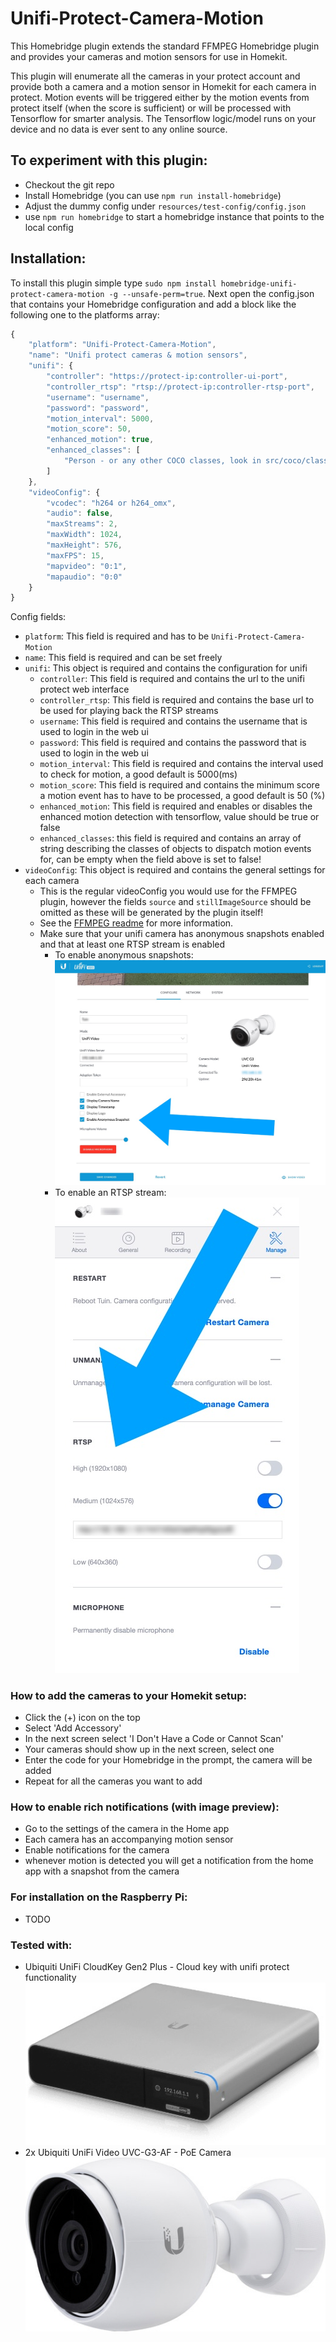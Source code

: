 # Unifi-Protect-Camera-Motion

This Homebridge plugin extends the standard FFMPEG Homebridge plugin and provides your cameras and motion sensors for use in Homekit.

This plugin will enumerate all the cameras in your protect account and provide both a camera and a motion sensor in Homekit for each camera in protect.
Motion events will be triggered either by the motion events from protect itself (when the score is sufficient) or will be processed with Tensorflow for smarter analysis.
The Tensorflow logic/model runs on your device and no data is ever sent to any online source.

## To experiment with this plugin:
- Checkout the git repo
- Install Homebridge (you can use `npm run install-homebridge`)
- Adjust the dummy config under `resources/test-config/config.json`
- use `npm run homebridge` to start a homebridge instance that points to the local config

## Installation:
To install this plugin simple type `sudo npm install homebridge-unifi-protect-camera-motion -g --unsafe-perm=true`.
Next open the config.json that contains your Homebridge configuration and add a block like the following one to the platforms array:

```javascript
{
    "platform": "Unifi-Protect-Camera-Motion",
    "name": "Unifi protect cameras & motion sensors",
    "unifi": {
        "controller": "https://protect-ip:controller-ui-port",
        "controller_rtsp": "rtsp://protect-ip:controller-rtsp-port",
        "username": "username",
        "password": "password",
        "motion_interval": 5000,
        "motion_score": 50,
        "enhanced_motion": true,
        "enhanced_classes": [
            "Person - or any other COCO classes, look in src/coco/classes.ts"
        ]
    },
    "videoConfig": {
        "vcodec": "h264 or h264_omx",
        "audio": false,
        "maxStreams": 2,
        "maxWidth": 1024,
        "maxHeight": 576,
        "maxFPS": 15,
        "mapvideo": "0:1",
        "mapaudio": "0:0"
    }
}
```
Config fields:

- `platform`: This field is required and has to be `Unifi-Protect-Camera-Motion`
- `name`: This field is required and can be set freely
- `unifi`: This object is required and contains the configuration for unifi
    - `controller`: This field is required and contains the url to the unifi protect web interface
    - `controller_rtsp`: This field is required and contains the base url to be used for playing back the RTSP streams
    - `username`: This field is required and contains the username that is used to login in the web ui
    - `password`: This field is required and contains the password that is used to login in the web ui
    - `motion_interval`: This field is required and contains the interval used to check for motion, a good default is 5000(ms)
    - `motion_score`: This field is required and contains the minimum score a motion event has to have to be processed, a good default is 50 (%)
    - `enhanced_motion`: This field is required and enables or disables the enhanced motion detection with tensorflow, value should be true or false
    - `enhanced_classes`: this field is required and contains an array of string describing the classes of objects to dispatch motion events for, can be empty when the field above is set to false! 
- `videoConfig`: This object is required and contains the general settings for each camera
    - This is the regular videoConfig you would use for the FFMPEG plugin, however the fields `source` and `stillImageSource` should be omitted as these will be generated by the plugin itself!
    - See the [FFMPEG readme](homebridge-camera-ffmpeg.md) for more information.
    - Make sure that your unifi camera has anonymous snapshots enabled and that at least one RTSP stream is enabled 
        - To enable anonymous snapshots: <br/>
          ![Anonymous snapshot](resources/images/anonymous_snapshot.jpg?raw=true "CloudKey Gen2 Plus")
        - To enable an RTSP stream: <br/> 
          ![Enable RTSP stream](resources/images/enable_rtsp.jpg?raw=true "CloudKey Gen2 Plus")

### How to add the cameras to your Homekit setup:

- Click the (+) icon on the top
- Select 'Add Accessory'
- In the next screen select 'I Don't Have a Code or Cannot Scan'
- Your cameras should show up in the next screen, select one
- Enter the code for your Homebridge in the prompt, the camera will be added
- Repeat for all the cameras you want to add

### How to enable rich notifications (with image preview):

- Go to the settings of the camera in the Home app
- Each camera has an accompanying motion sensor 
- Enable notifications for the camera
- whenever motion is detected you will get a notification from the home app with a snapshot from the camera


### For installation on the Raspberry Pi:

- TODO

### Tested with:

- Ubiquiti UniFi CloudKey Gen2 Plus - Cloud key with unifi protect functionality
  <br/>![CloudKey Gen2 Plus](resources/images/cloudkey-gen2plus.jpg?raw=true "CloudKey Gen2 Plus")
- 2x Ubiquiti UniFi Video UVC-G3-AF - PoE Camera
  <br/>![Camera UVC-G3-AF](resources/images/camera.jpeg?raw=true "Camera UVC-G3-AF")
